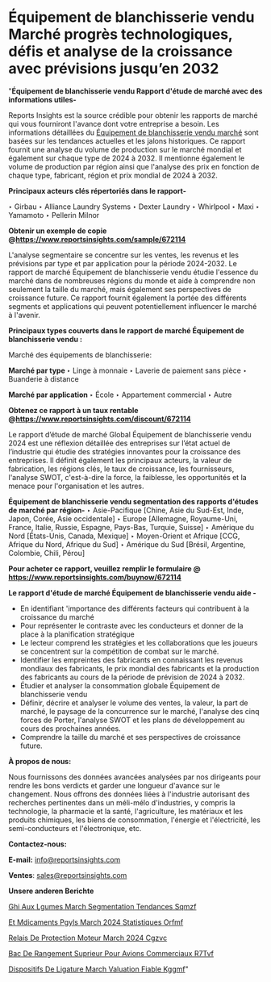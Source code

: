 # Équipement de blanchisserie vendu Marché progrès technologiques, défis et analyse de la croissance avec prévisions jusqu’en 2032

"<strong>Équipement de blanchisserie vendu Rapport d'étude de marché avec des informations utiles-</strong>

Reports Insights est la source crédible pour obtenir les rapports de marché qui vous fourniront l'avance dont votre entreprise a besoin. Les informations détaillées du <a href=https://www.reportsinsights.com/sample/672114>Équipement de blanchisserie vendu marché</a> sont basées sur les tendances actuelles et les jalons historiques. Ce rapport fournit une analyse du volume de production sur le marché mondial et également sur chaque type de 2024 à 2032. Il mentionne également le volume de production par région ainsi que l'analyse des prix en fonction de chaque type, fabricant, région et prix mondial de 2024 à 2032.

<b>Principaux acteurs clés répertoriés dans le rapport-</b>

‣ Girbau
‣ Alliance Laundry Systems
‣ Dexter Laundry
‣ Whirlpool
‣ Maxi
‣ Yamamoto
‣ Pellerin Milnor

<strong><b>Obtenir un exemple de copie @</b></strong><a href=https://www.reportsinsights.com/sample/672114><strong><b>https://www.reportsinsights.com/sample/672114</b></strong></a>

L'analyse segmentaire se concentre sur les ventes, les revenus et les prévisions par type et par application pour la période 2024-2032. Le rapport de marché Équipement de blanchisserie vendu étudie l'essence du marché dans de nombreuses régions du monde et aide à comprendre non seulement la taille du marché, mais également ses perspectives de croissance future. Ce rapport fournit également la portée des différents segments et applications qui peuvent potentiellement influencer le marché à l'avenir.

<strong>Principaux types couverts dans le rapport de marché Équipement de blanchisserie vendu :</strong>

Marché des équipements de blanchisserie:

<strong>Marché par type </strong>
‣ Linge à monnaie
‣ Laverie de paiement sans pièce
‣ Buanderie à distance

<strong>Marché par application </strong>
‣ École
‣ Appartement commercial
‣ Autre

<strong><b>Obtenez ce rapport à un taux rentable @</b></strong><a href=https://www.reportsinsights.com/discount/672114><strong><b>https://www.reportsinsights.com/discount/672114</b></strong></a>

Le rapport d’étude de marché Global Équipement de blanchisserie vendu 2024 est une réflexion détaillée des entreprises sur l’état actuel de l’industrie qui étudie des stratégies innovantes pour la croissance des entreprises. Il définit également les principaux acteurs, la valeur de fabrication, les régions clés, le taux de croissance, les fournisseurs, l'analyse SWOT, c'est-à-dire la force, la faiblesse, les opportunités et la menace pour l'organisation et les autres.

<strong>Équipement de blanchisserie vendu segmentation des rapports d'études de marché par région-</strong>
‣ Asie-Pacifique [Chine, Asie du Sud-Est, Inde, Japon, Corée, Asie occidentale]
‣ Europe [Allemagne, Royaume-Uni, France, Italie, Russie, Espagne, Pays-Bas, Turquie, Suisse]
‣ Amérique du Nord [États-Unis, Canada, Mexique]
‣ Moyen-Orient et Afrique [CCG, Afrique du Nord, Afrique du Sud]
‣ Amérique du Sud [Brésil, Argentine, Colombie, Chili, Pérou]

<strong>Pour acheter ce rapport, veuillez remplir le formulaire @   <a href=https://www.reportsinsights.com/buynow/672114>https://www.reportsinsights.com/buynow/672114</a></strong>

<strong>Le rapport d'étude de marché Équipement de blanchisserie vendu aide -</strong>
<ul>
  <li>En identifiant 'importance des différents facteurs qui contribuent à la croissance du marché</li>
  <li>Pour représenter le contraste avec les conducteurs et donner de la place à la planification stratégique</li>
  <li>Le lecteur comprend les stratégies et les collaborations que les joueurs se concentrent sur la compétition de combat sur le marché.</li>
  <li>Identifier les empreintes des fabricants en connaissant les revenus mondiaux des fabricants, le prix mondial des fabricants et la production des fabricants au cours de la période de prévision de 2024 à 2032.</li>
  <li>Étudier et analyser la consommation globale Équipement de blanchisserie vendu</li>
  <li>Définir, décrire et analyser le volume des ventes, la valeur, la part de marché, le paysage de la concurrence sur le marché, l'analyse des cinq forces de Porter, l'analyse SWOT et les plans de développement au cours des prochaines années.</li>
  <li>Comprendre la taille du marché et ses perspectives de croissance future.</li>
</ul>
<strong>À propos de nous:</strong>

Nous fournissons des données avancées analysées par nos dirigeants pour rendre les bons verdicts et garder une longueur d'avance sur le changement. Nous offrons des données liées à l'industrie autorisant des recherches pertinentes dans un méli-mélo d'industries, y compris la technologie, la pharmacie et la santé, l'agriculture, les matériaux et les produits chimiques, les biens de consommation, l'énergie et l'électricité, les semi-conducteurs et l'électronique, etc.

<strong>Contactez-nous:</strong>

<strong>E-mail:</strong> <a href=mailto:info@reportsinsights.com>info@reportsinsights.com</a>

<strong>Ventes</strong>: <a href=mailto:sales@reportsinsights.com>sales@reportsinsights.com</a>

<strong>Unsere anderen Berichte</strong>

<a href=https://www.linkedin.com/pulse/ghi-aux-l%C3%A9gumes-march%C3%A9-segmentation-tendances-sqmzf/>Ghi Aux Lgumes March Segmentation Tendances Sqmzf</a>

<a href=https://www.linkedin.com/pulse/et-m%C3%A9dicaments-p%C3%A9gyl%C3%A9s-march%C3%A9-2024-statistiques-orfmf/>Et Mdicaments Pgyls March 2024 Statistiques Orfmf</a>

<a href=https://www.linkedin.com/pulse/relais-de-protection-moteur-march%C3%A9-2024-cgzvc/>Relais De Protection Moteur March 2024 Cgzvc</a>

<a href=https://www.linkedin.com/pulse/bac-de-rangement-sup%C3%A9rieur-pour-avions-commerciaux-r7tvf/>Bac De Rangement Suprieur Pour Avions Commerciaux R7Tvf</a>

<a href=https://www.linkedin.com/pulse/dispositifs-de-ligature-march%C3%A9-%C3%A9valuation-fiable-kggmf/>Dispositifs De Ligature March Valuation Fiable Kggmf</a>"
